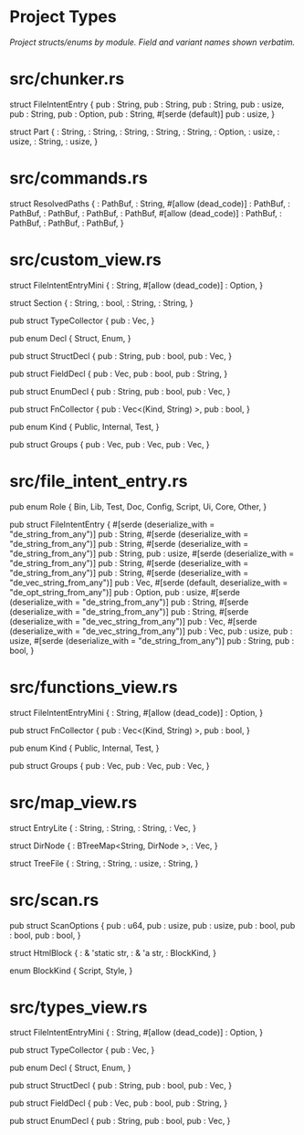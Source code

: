 # Project Types

*Project structs/enums by module. Field and variant names shown verbatim.*

# src/chunker.rs

struct FileIntentEntry {
    pub : String,
    pub : String,
    pub : String,
    pub : usize,
    pub : String,
    pub : Option<String >,
    pub : String,
#[serde (default)]
    pub : usize,
}

struct Part {
    : String,
    : String,
    : String,
    : String,
    : String,
    : Option<String >,
    : usize,
    : usize,
    : String,
    : usize,
}

# src/commands.rs

struct ResolvedPaths {
    : PathBuf,
    : String,
#[allow (dead_code)]
    : PathBuf,
    : PathBuf,
    : PathBuf,
    : PathBuf,
    : PathBuf,
#[allow (dead_code)]
    : PathBuf,
    : PathBuf,
    : PathBuf,
    : PathBuf,
}

# src/custom_view.rs

struct FileIntentEntryMini {
    : String,
#[allow (dead_code)]
    : Option<String >,
}

struct Section {
    : String,
    : bool,
    : String,
    : String,
}

pub struct TypeCollector {
    pub : Vec<Decl >,
}

pub enum Decl { Struct, Enum, }

pub struct StructDecl {
    pub : String,
    pub : bool,
    pub : Vec<FieldDecl >,
}

pub struct FieldDecl {
    pub : Vec<String >,
    pub : bool,
    pub : String,
}

pub struct EnumDecl {
    pub : String,
    pub : bool,
    pub : Vec<String >,
}

pub struct FnCollector {
    pub : Vec<(Kind, String) >,
    pub : bool,
}

pub enum Kind { Public, Internal, Test, }

pub struct Groups {
    pub : Vec<String >,
    pub : Vec<String >,
    pub : Vec<String >,
}

# src/file_intent_entry.rs

pub enum Role { Bin, Lib, Test, Doc, Config, Script, Ui, Core, Other, }

pub struct FileIntentEntry {
#[serde (deserialize_with = "de_string_from_any")]
    pub : String,
#[serde (deserialize_with = "de_string_from_any")]
    pub : String,
#[serde (deserialize_with = "de_string_from_any")]
    pub : String,
    pub : usize,
#[serde (deserialize_with = "de_string_from_any")]
    pub : String,
#[serde (deserialize_with = "de_string_from_any")]
    pub : String,
#[serde (deserialize_with = "de_vec_string_from_any")]
    pub : Vec<String >,
#[serde (default, deserialize_with = "de_opt_string_from_any")]
    pub : Option<String >,
    pub : usize,
#[serde (deserialize_with = "de_string_from_any")]
    pub : String,
#[serde (deserialize_with = "de_string_from_any")]
    pub : String,
#[serde (deserialize_with = "de_vec_string_from_any")]
    pub : Vec<String >,
#[serde (deserialize_with = "de_vec_string_from_any")]
    pub : Vec<String >,
    pub : usize,
    pub : usize,
#[serde (deserialize_with = "de_string_from_any")]
    pub : String,
    pub : bool,
}

# src/functions_view.rs

struct FileIntentEntryMini {
    : String,
#[allow (dead_code)]
    : Option<String >,
}

pub struct FnCollector {
    pub : Vec<(Kind, String) >,
    pub : bool,
}

pub enum Kind { Public, Internal, Test, }

pub struct Groups {
    pub : Vec<String >,
    pub : Vec<String >,
    pub : Vec<String >,
}

# src/map_view.rs

struct EntryLite {
    : String,
    : String,
    : String,
    : Vec<String >,
}

struct DirNode {
    : BTreeMap<String, DirNode >,
    : Vec<TreeFile >,
}

struct TreeFile {
    : String,
    : String,
    : usize,
    : String,
}

# src/scan.rs

pub struct ScanOptions {
    pub : u64,
    pub : usize,
    pub : usize,
    pub : bool,
    pub : bool,
    pub : bool,
}

struct HtmlBlock {
    : & 'static str,
    : & 'a str,
    : BlockKind,
}

enum BlockKind { Script, Style, }

# src/types_view.rs

struct FileIntentEntryMini {
    : String,
#[allow (dead_code)]
    : Option<String >,
}

pub struct TypeCollector {
    pub : Vec<Decl >,
}

pub enum Decl { Struct, Enum, }

pub struct StructDecl {
    pub : String,
    pub : bool,
    pub : Vec<FieldDecl >,
}

pub struct FieldDecl {
    pub : Vec<String >,
    pub : bool,
    pub : String,
}

pub struct EnumDecl {
    pub : String,
    pub : bool,
    pub : Vec<String >,
}


